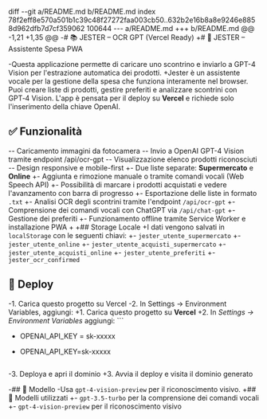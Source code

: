 diff --git a/README.md b/README.md
index 78f2eff8e570a501b1c39c48f27272faa003cb50..632b2e16b8a8e9246e8858d962dfb7d7cf359062 100644
--- a/README.md
+++ b/README.md
@@ -1,21 +1,35 @@
-# 📚 JESTER – OCR GPT (Vercel Ready)
+# 🛒 JESTER – Assistente Spesa PWA
 
-Questa applicazione permette di caricare uno scontrino e inviarlo a GPT-4 Vision per l'estrazione automatica dei prodotti.
+Jester è un assistente vocale per la gestione della spesa che funziona interamente nel browser. Puoi creare liste di prodotti, gestire preferiti e analizzare scontrini con GPT‑4 Vision. L'app è pensata per il deploy su **Vercel** e richiede solo l'inserimento della chiave OpenAI.
 
 ## ✅ Funzionalità
-- Caricamento immagini da fotocamera
-- Invio a OpenAI GPT-4 Vision tramite endpoint /api/ocr-gpt
-- Visualizzazione elenco prodotti riconosciuti
-- Design responsive e mobile-first
+- Due liste separate: **Supermercato** e **Online**
+- Aggiunta e rimozione manuale o tramite comandi vocali (Web Speech API)
+- Possibilità di marcare i prodotti acquistati e vedere l'avanzamento con barra di progresso
+- Esportazione delle liste in formato `.txt`
+- Analisi OCR degli scontrini tramite l'endpoint `/api/ocr-gpt`
+- Comprensione dei comandi vocali con ChatGPT via `/api/chat-gpt`
+- Gestione dei preferiti
+- Funzionamento offline tramite Service Worker e installazione PWA
+
+## Storage Locale
+I dati vengono salvati in `localStorage` con le seguenti chiavi:
+- `jester_utente_supermercato`
+- `jester_utente_online`
+- `jester_utente_acquisti_supermercato`
+- `jester_utente_acquisti_online`
+- `jester_utente_preferiti`
+- `jester_ocr_confirmed`
 
 ## 🚀 Deploy
-1. Carica questo progetto su Vercel
-2. In Settings → Environment Variables, aggiungi:
+1. Carica questo progetto su **Vercel**
+2. In *Settings → Environment Variables* aggiungi:
    ```
-   OPENAI_API_KEY = sk-xxxxx
+   OPENAI_API_KEY=sk-xxxxx
    ```
-3. Deploya e apri il dominio
+3. Avvia il deploy e visita il dominio generato
 
-## 🧠 Modello
-Usa `gpt-4-vision-preview` per il riconoscimento visivo.
+## 🧠 Modelli utilizzati
+- `gpt-3.5-turbo` per la comprensione dei comandi vocali
+- `gpt-4-vision-preview` per il riconoscimento visivo
 
